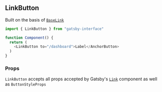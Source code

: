 ## LinkButton

Built on the basis of [`BaseLink`](??path=/story/baselink--tags-components)

```javascript
import { LinkButton } from "gatsby-interface"

function Component() {
  return (
    <LinkButton to="/dashboard">Label</AnchorButton>
  )
}
```

### Props

`LinkButton` accepts all props accepted by Gatsby's [`Link`](https://www.gatsbyjs.org/docs/gatsby-link/) component as well as `ButtonStyleProps`

